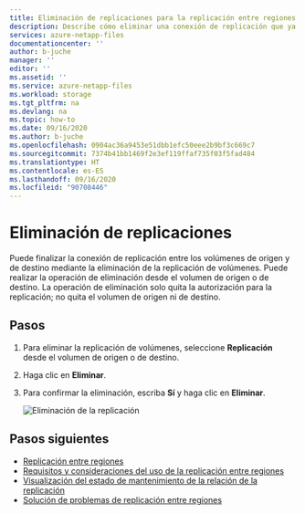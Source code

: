 ```yaml
---
title: Eliminación de replicaciones para la replicación entre regiones de Azure NetApp Files | Microsoft Docs
description: Describe cómo eliminar una conexión de replicación que ya no es necesaria entre los volúmenes de origen y de destino.
services: azure-netapp-files
documentationcenter: ''
author: b-juche
manager: ''
editor: ''
ms.assetid: ''
ms.service: azure-netapp-files
ms.workload: storage
ms.tgt_pltfrm: na
ms.devlang: na
ms.topic: how-to
ms.date: 09/16/2020
ms.author: b-juche
ms.openlocfilehash: 0904ac36a9453e51dbb1efc50eee2b9bf3c669c7
ms.sourcegitcommit: 7374b41bb1469f2e3ef119ffaf735f03f5fad484
ms.translationtype: HT
ms.contentlocale: es-ES
ms.lasthandoff: 09/16/2020
ms.locfileid: "90708446"
---
```

# <a name="delete-replications"></a>Eliminación de replicaciones

Puede finalizar la conexión de replicación entre los volúmenes de origen y de destino mediante la eliminación de la replicación de volúmenes. Puede realizar la operación de eliminación desde el volumen de origen o de destino. La operación de eliminación solo quita la autorización para la replicación; no quita el volumen de origen ni de destino. 

## <a name="steps"></a>Pasos

1. Para eliminar la replicación de volúmenes, seleccione **Replicación** desde el volumen de origen o de destino.  

2. Haga clic en **Eliminar**.    

3. Para confirmar la eliminación, escriba **Sí** y haga clic en **Eliminar**.   

    ![Eliminación de la replicación](../media/azure-netapp-files/cross-region-replication-delete-replication.png)

## <a name="next-steps"></a>Pasos siguientes  

* [Replicación entre regiones](cross-region-replication-introduction.md)
* [Requisitos y consideraciones del uso de la replicación entre regiones](cross-region-replication-requirements-considerations.md)
* [Visualización del estado de mantenimiento de la relación de la replicación](cross-region-replication-display-health-status.md)
* [Solución de problemas de replicación entre regiones](troubleshoot-cross-region-replication.md)


